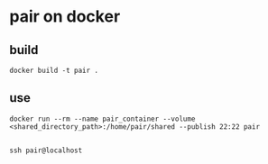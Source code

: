 # pair on docker


## build

    docker build -t pair .

## use

    docker run --rm --name pair_container --volume <shared_directory_path>:/home/pair/shared --publish 22:22 pair


    ssh pair@localhost
